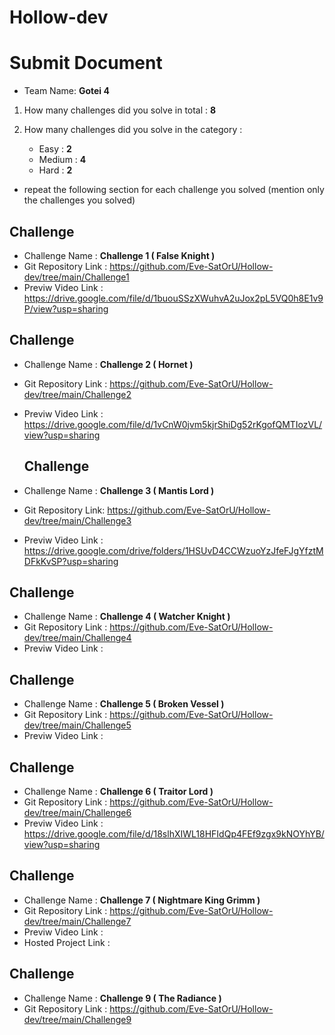 # Hollow-dev

# Submit Document

- Team Name: **Gotei 4**

1. How many challenges did you solve in total : **8**

2. How many challenges did you solve in the category :
   - Easy : **2**
   - Medium : **4**
   - Hard : **2**

- repeat the following section for each challenge you solved (mention only the challenges you solved)

## Challenge

- Challenge Name : **Challenge 1 ( False Knight )**
- Git Repository Link : https://github.com/Eve-SatOrU/Hollow-dev/tree/main/Challenge1
- Previw Video Link : https://drive.google.com/file/d/1buouSSzXWuhvA2uJox2pL5VQ0h8E1v9P/view?usp=sharing

## Challenge

- Challenge Name : **Challenge 2 ( Hornet )**
- Git Repository Link : https://github.com/Eve-SatOrU/Hollow-dev/tree/main/Challenge2
- Previw Video Link : https://drive.google.com/file/d/1vCnW0jvm5kjrShiDg52rKgofQMTIozVL/view?usp=sharing


  ## Challenge

- Challenge Name : **Challenge 3 ( Mantis Lord )**
- Git Repository Link: https://github.com/Eve-SatOrU/Hollow-dev/tree/main/Challenge3
- Previw Video Link : https://drive.google.com/drive/folders/1HSUvD4CCWzuoYzJfeFJgYfztMDFkKvSP?usp=sharing


## Challenge

- Challenge Name : **Challenge 4 ( Watcher Knight )**
- Git Repository Link : https://github.com/Eve-SatOrU/Hollow-dev/tree/main/Challenge4
- Previw Video Link : 


## Challenge

- Challenge Name : **Challenge 5 ( Broken Vessel )**
- Git Repository Link : https://github.com/Eve-SatOrU/Hollow-dev/tree/main/Challenge5
- Previw Video Link : 


## Challenge

- Challenge Name : **Challenge 6 ( Traitor Lord )**
- Git Repository Link : https://github.com/Eve-SatOrU/Hollow-dev/tree/main/Challenge6
- Previw Video Link : https://drive.google.com/file/d/18slhXIWL18HFIdQp4FEf9zgx9kNOYhYB/view?usp=sharing
## Challenge

- Challenge Name : **Challenge 7 ( Nightmare King Grimm )**
- Git Repository Link : https://github.com/Eve-SatOrU/Hollow-dev/tree/main/Challenge7
- Previw Video Link :
- Hosted Project Link :




## Challenge

- Challenge Name : **Challenge 9 ( The Radiance )**
- Git Repository Link : https://github.com/Eve-SatOrU/Hollow-dev/tree/main/Challenge9

